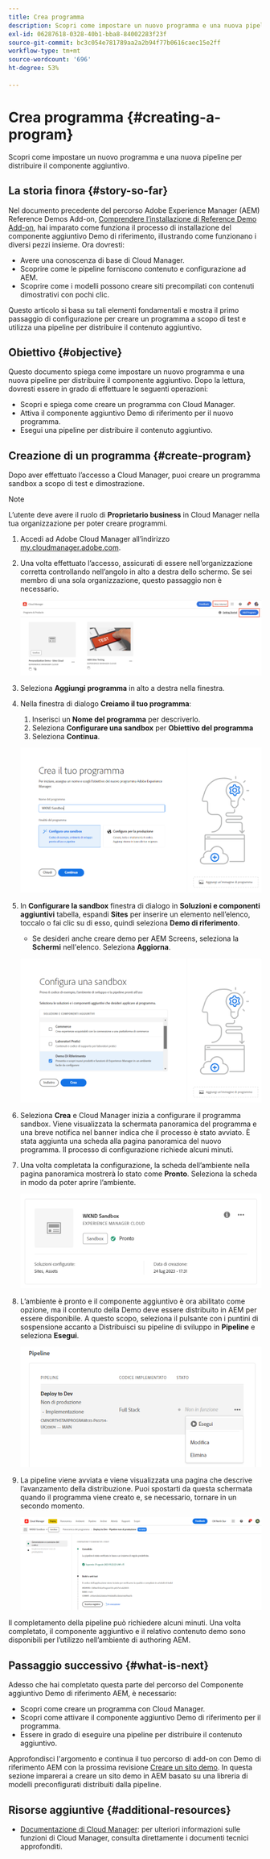 ```yaml
---
title: Crea programma
description: Scopri come impostare un nuovo programma e una nuova pipeline per distribuire il componente aggiuntivo.
exl-id: 06287618-0328-40b1-bba8-84002283f23f
source-git-commit: bc3c054e781789aa2a2b94f77b0616caec15e2ff
workflow-type: tm+mt
source-wordcount: '696'
ht-degree: 53%

---
```



# Crea programma {#creating-a-program}

Scopri come impostare un nuovo programma e una nuova pipeline per distribuire il componente aggiuntivo.

## La storia finora {#story-so-far}

Nel documento precedente del percorso Adobe Experience Manager (AEM) Reference Demos Add-on, [Comprendere l’installazione di Reference Demo Add-on,](installation.md) hai imparato come funziona il processo di installazione del componente aggiuntivo Demo di riferimento, illustrando come funzionano i diversi pezzi insieme. Ora dovresti:

* Avere una conoscenza di base di Cloud Manager.
* Scoprire come le pipeline forniscono contenuto e configurazione ad AEM.
* Scoprire come i modelli possono creare siti precompilati con contenuti dimostrativi con pochi clic.

Questo articolo si basa su tali elementi fondamentali e mostra il primo passaggio di configurazione per creare un programma a scopo di test e utilizza una pipeline per distribuire il contenuto aggiuntivo.

## Obiettivo {#objective}

Questo documento spiega come impostare un nuovo programma e una nuova pipeline per distribuire il componente aggiuntivo. Dopo la lettura, dovresti essere in grado di effettuare le seguenti operazioni:

* Scopri e spiega come creare un programma con Cloud Manager.
* Attiva il componente aggiuntivo Demo di riferimento per il nuovo programma.
* Esegui una pipeline per distribuire il contenuto aggiuntivo.

## Creazione di un programma {#create-program}

Dopo aver effettuato l’accesso a Cloud Manager, puoi creare un programma sandbox a scopo di test e dimostrazione.

>[!NOTE]
>
>L’utente deve avere il ruolo di **Proprietario business** in Cloud Manager nella tua organizzazione per poter creare programmi.

1. Accedi ad Adobe Cloud Manager all’indirizzo [my.cloudmanager.adobe.com](https://my.cloudmanager.adobe.com/).

1. Una volta effettuato l’accesso, assicurati di essere nell’organizzazione corretta controllando nell’angolo in alto a destra dello schermo. Se sei membro di una sola organizzazione, questo passaggio non è necessario.

   ![Panoramica di Cloud Manager](assets/cloud-manager.png)

1. Seleziona **Aggiungi programma** in alto a destra nella finestra.

1. Nella finestra di dialogo **Creiamo il tuo programma**:

   1. Inserisci un **Nome del programma** per descriverlo.
   1. Seleziona **Configurare una sandbox** per **Obiettivo del programma**
   1. Seleziona **Continua**.

   ![Finestra di dialogo Crea programma](assets/create-program.png)

1. In **Configurare la sandbox** finestra di dialogo in **Soluzioni e componenti aggiuntivi** tabella, espandi **Sites** per inserire un elemento nell’elenco, toccalo o fai clic su di esso, quindi seleziona **Demo di riferimento**.

   * Se desideri anche creare demo per AEM Screens, seleziona la **Schermi** nell&#39;elenco. Seleziona **Aggiorna**.

   ![Selezione del componente aggiuntivo per una Demo di riferimento nella configurazione del programma](assets/select-reference-demo-add-on.png)


1. Seleziona **Crea** e Cloud Manager inizia a configurare il programma sandbox. Viene visualizzata la schermata panoramica del programma e una breve notifica nel banner indica che il processo è stato avviato. È stata aggiunta una scheda alla pagina panoramica del nuovo programma. Il processo di configurazione richiede alcuni minuti.

1. Una volta completata la configurazione, la scheda dell’ambiente nella pagina panoramica mostrerà lo stato come **Pronto**. Seleziona la scheda in modo da poter aprire l’ambiente.

   ![Creazione del programma completata](assets/ready.png)

1. L’ambiente è pronto e il componente aggiuntivo è ora abilitato come opzione, ma il contenuto della Demo deve essere distribuito in AEM per essere disponibile. A questo scopo, seleziona il pulsante con i puntini di sospensione accanto a Distribuisci su pipeline di sviluppo in **Pipeline** e seleziona **Esegui**.

   ![Avvia](assets/run.png)

1. La pipeline viene avviata e viene visualizzata una pagina che descrive l’avanzamento della distribuzione. Puoi spostarti da questa schermata quando il programma viene creato e, se necessario, tornare in un secondo momento.

   ![Distribuzione](assets/deployment.png)

Il completamento della pipeline può richiedere alcuni minuti. Una volta completato, il componente aggiuntivo e il relativo contenuto demo sono disponibili per l’utilizzo nell’ambiente di authoring AEM.

## Passaggio successivo {#what-is-next}

Adesso che hai completato questa parte del percorso del Componente aggiuntivo Demo di riferimento AEM, è necessario:

* Scopri come creare un programma con Cloud Manager.
* Scopri come attivare il componente aggiuntivo Demo di riferimento per il programma.
* Essere in grado di eseguire una pipeline per distribuire il contenuto aggiuntivo.

Approfondisci l&#39;argomento e continua il tuo percorso di add-on con Demo di riferimento AEM con la prossima revisione [Creare un sito demo](create-site.md). In questa sezione imparerai a creare un sito demo in AEM basato su una libreria di modelli preconfigurati distribuiti dalla pipeline.

## Risorse aggiuntive {#additional-resources}

* [Documentazione di Cloud Manager](https://experienceleague.adobe.com/docs/experience-manager-cloud-service/content/onboarding/onboarding-concepts/cloud-manager-introduction.html?lang=it): per ulteriori informazioni sulle funzioni di Cloud Manager, consulta direttamente i documenti tecnici approfonditi.
